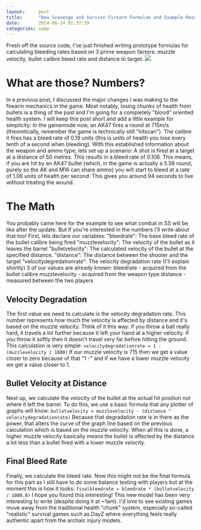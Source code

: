 ```yaml
---
layout:     post
title:      "New Scavenge and Survive Firearm Formulae and Example Results!"
date:       2014-06-14 01:37:39
categories: samp
---
```

Fresh off the source code, I've just finished writing prototype formulas for calculating bleeding rates based on 3 prime weapon factors: muzzle velocity, bullet calibre bleed rate and distance to target. ![](http://puu.sh/9sqtY/e60edd73e0.png)
<!--more-->

# What are those? Numbers?

In a previous post, I discussed the major changes I was making to the firearm mechanics in the game. Most notably, losing chunks of health from bullets is a thing of the past and I'm going for a completely "blood" oriented health system. I will keep this post short and add a little example for simplicity: In the gamemode now, an AK47 fires a round at 715m/s (theoretically, remember the game is technically still "hitscan"). The calibre it fires has a bleed rate of 0.19 units (this is units of health you lose every tenth of a second when bleeding). With this established information about the weapon and ammo type, lets set up a scenario: A shot is fired at a target at a distance of 50 metres. This results in a bleed rate of 0.106. This means, if you are hit by an AK47 bullet (which, in the game is actually a 5.56 round, purely so the AK and M16 can share ammo) you will start to bleed at a rate of 1.06 units of health per second. This gives you around 94 seconds to live without treating the wound. 

# The Math

You probably came here for the example to see what combat in SS will be like after the update. But if you're interested in the numbers I'll write about that too! First, lets declare our variables: "bleedrate": The base bleed rate of the bullet calibre being fired "muzzlevelocity": The velocity of the bullet as it leaves the barrel "bulletvelocity": The calculated velocity of the bullet at the specified distance. "distance": The distance between the shooter and the target "velocitydegredationrate": The velocity degradation rate (I'll explain shortly) 3 of our values are already known: bleedrate - acquired from the bullet calibre muzzlevelocity - acquired from the weapon type distance - measured between the two players 

## Velocity Degradation

The first value we need to calculate is the velocity degradation rate. This number represents how much the velocity is affected by distance and it's based on the muzzle velocity. Think of it this way: if you throw a ball really hard, it travels a lot further because it left your hand at a higher velocity. If you throw it softly then it doesn't travel very far before hitting the ground. This calculation is very simple: `velocitydegradationrate = 1 - (muzzlevelocity / 1000)` If our muzzle velocity is 715 then we get a value closer to zero because of that "1 -" and if we have a lower muzzle velocity we get a value closer to 1. 

## Bullet Velocity at Distance

Next up, we calculate the velocity of the bullet at the actual hit position not where it left the barrel. To do this, we use a basic formula that any plotter of graphs will know: `bulletvelocity = muzzlevelocity - (distance ^ velocitydegradationrate)` Because that degradation rate is in there as the power, that alters the curve of the graph line based on the previous calculation which is based on the muzzle velocity. When all this is done, a higher muzzle velocity basically means the bullet is affected by the distance a lot less than a bullet fired with a lower muzzle velocity. 

## Final Bleed Rate

Finally, we calculate the bleed rate. Now this might not be the final formula for this part as I still have to do some balance testing with players but at the moment this is how it looks: `finalbleedrate = bleedrate * (bulletvelocity / 1000.0)` I hope you found this interesting! This new model has been very interesting to write (despite doing it at ~1am). I'd love to see existing games move away from the traditional health "chunk" system, especially so-called "realistic" survival games such as DayZ where everything feels really authentic apart from the archaic injury models.
